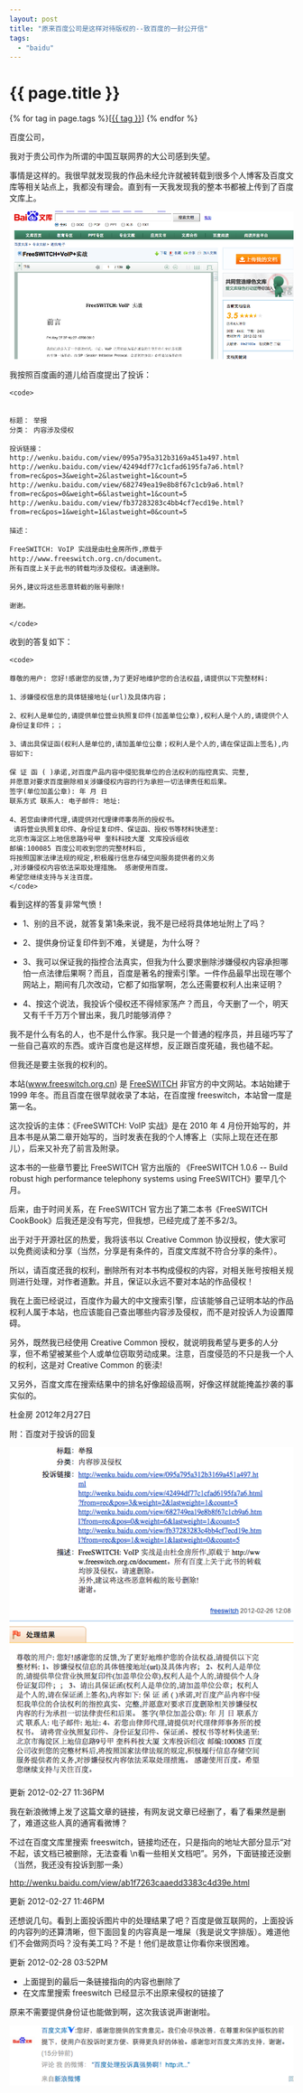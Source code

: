 ```yaml
---
layout: post
title: "原来百度公司是这样对待版权的--致百度的一封公开信"
tags:
  - "baidu"
---
```


# {{ page.title }}

<div class="tags">
{% for tag in page.tags %}[<a class="tag" href="/tags.html#{{ tag }}">{{ tag }}</a>] {% endfor %}
</div>


百度公司，

我对于贵公司作为所谓的中国互联网界的大公司感到失望。

事情是这样的。我很早就发现我的作品未经允许就被转载到很多个人博客及百度文库等相关站点上，我都没有理会。直到有一天我发现我的整本书都被上传到了百度文库上。

<img src="/images/tousubaidu/tousubaidu2.png" width="600">

我按照百度画的道儿给百度提出了投诉：

	<code>


	标题：	举报
	分类：	内容涉及侵权
	
	投诉链接：	
	http://wenku.baidu.com/view/095a795a312b3169a451a497.html
	http://wenku.baidu.com/view/42494df77c1cfad6195fa7a6.html?from=rec&pos=3&weight=2&lastweight=1&count=5
	http://wenku.baidu.com/view/682749ea19e8b8f67c1cb9a6.html?from=rec&pos=0&weight=6&lastweight=1&count=5
	http://wenku.baidu.com/view/fb37283283c4bb4cf7ecd19e.html?from=rec&pos=1&weight=1&lastweight=0&count=5
	
	描述：	
	
	FreeSWITCH: VoIP 实战是由杜金房所作,原载于 http://www.freeswitch.org.cn/document。
	所有百度上关于此书的转载均涉及侵权。请速删除。 
	
	另外,建议将这些恶意转截的账号删除! 
	
	谢谢。
	
	</code>

收到的答复如下：

	<code>
	
	尊敬的用户: 您好!感谢您的反馈,为了更好地维护您的合法权益,请提供以下完整材料: 
	
	1、涉嫌侵权信息的具体链接地址(url)及具体内容； 
	
	2、权利人是单位的,请提供单位营业执照复印件(加盖单位公章),权利人是个人的,请提供个人身份证复印件；； 
	
	3、请出具保证函(权利人是单位的,请加盖单位公章；权利人是个人的,请在保证函上签名),内容如下: 
	
	保 证 函 ( )承诺,对百度产品内容中侵犯我单位的合法权利的指控真实、完整,
	并愿意对要求百度删除相关涉嫌侵权内容的行为承担一切法律责任和后果。
	签字(单位加盖公章): 年 月 日 
	联系方式 联系人: 电子邮件: 地址: 
	
	4、若您由律师代理,请提供对代理律师事务所的授权书。
	 请将营业执照复印件、身份证复印件、保证函、授权书等材料快递至:
	北京市海淀区上地信息路9号甲 奎科科技大厦 文库投诉组收
	邮编:100085 百度公司收到您的完整材料后,
	将按照国家法律法规的规定,积极履行信息存储空间服务提供者的义务
	,对涉嫌侵权内容依法采取处理措施。 感谢使用百度。
	希望您继续支持与关注百度。
	</code>

看到这样的答复非常气愤！

* 1、别的且不说，就答复第1条来说，我不是已经将具体地址附上了吗？

* 2、提供身份证复印件到不难，关键是，为什么呀？

* 3、我可以保证我的指控合法真实，但我为什么要求删除涉嫌侵权内容承担哪怕一点法律后果啊？而且，百度是著名的搜索引擎。一件作品最早出现在哪个网站上，期间有几次改动，它都了如指掌啊，怎么还需要权利人出来证明？

* 4、按这个说法，我投诉个侵权还不得倾家荡产？而且，今天删了一个，明天又有千千万万个冒出来，我几时能够消停？


我不是什么有名的人，也不是什么作家。我只是一个普通的程序员，并且碰巧写了一些自己喜欢的东西。或许百度也是这样想，反正跟百度死磕，我也磕不起。

但我还是要主张我的权利的。

本站(www.freeswitch.org.cn) 是 [FreeSWITCH](http://www.freeswitch.org) 非官方的中文网站。本站始建于 1999 年冬。而且百度在很早就收录了本站，在百度搜 freeswitch，本站曾一度是第一名。

这次投诉的主体：《FreeSWITCH: VoIP 实战》是在 2010 年 4 月份开始写的，并且本书是从第二章开始写的，当时发表在我的个人博客上（实际上现在还在那儿），后来又补充了前言及附录。

这本书的一些章节要比 FreeSWITCH 官方出版的 《FreeSWITCH 1.0.6 -- Build robust high performance telephony systems using FreeSWITCH》要早几个月。

后来，由于时间关系，在 FreeSWITCH 官方出了第二本书《FreeSWITCH CookBook》后我还是没有写完，但我想，已经完成了差不多2/3。

出于对于开源社区的热爱，我将该书以 Creative Common 协议授权，使大家可以免费阅读和分享（当然，分享是有条件的，百度文库就不符合分享的条件）。

所以，请百度还我的权利，删除所有对本书构成侵权的内容，对相关账号按相关规则进行处理，对作者道歉。并且，保证以永远不要对本站的作品侵权！

我在上面已经说过，百度作为最大的中文搜索引擎，应该能够自己证明本站的作品权利人属于本站，也应该能自己查出哪些内容涉及侵权，而不是对投诉人为设置障碍。

另外，既然我已经使用 Creative Common 授权，就说明我希望与更多的人分享，但不希望被某些个人或单位窃取劳动成果。注意，百度侵范的不只是我一个人的权利，这是对 Creative Common 的亵渎!

又另外，百度文库在搜索结果中的排名好像超级高啊，好像这样就能掩盖抄袭的事实似的。


杜金房
2012年2月27日

附：百度对于投诉的回复

<img src="/images/tousubaidu/tousubaidu1.png">



更新 2012-02-27 11:36PM 

我在新浪微博上发了这篇文章的链接，有网友说文章已经删了，看了看果然是删了，难道这些人真的通宵看微博？

不过在百度文库里搜索 freeswitch，链接均还在，只是指向的地址大部分显示“对不起，该文档已被删除，无法查看
\n看一些相关文档吧”。另外，下面链接还没删（当然，我还没有投诉到那一条）

http://wenku.baidu.com/view/ab1f7263caaedd3383c4d39e.html


更新 2012-02-27 11:46PM

还想说几句。看到上面投诉图片中的处理结果了吧？百度是做互联网的，上面投诉的内容列的还算清晰，但下面回复的内容真是一堆屎（我是说文字排版）。难道他们不会做网页吗？没有美工吗？不是！他们是故意让你看你来很困难。


更新 2012-02-28 03:52PM

* 上面提到的最后一条链接指向的内容也删除了
* 在文库里搜索 freeswitch 已经显示不出原来侵权的链接了

原来不需要提供身份证也能做到啊，这次我该说声谢谢啦。

<img src="/images/tousubaidu/tousubaidu3.png">
